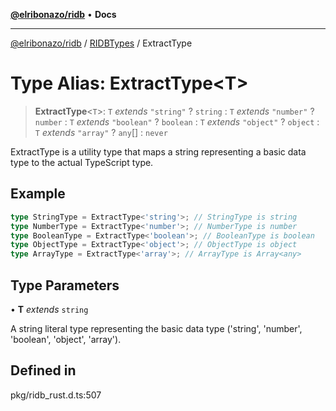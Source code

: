 [**@elribonazo/ridb**](../../../README.md) • **Docs**

***

[@elribonazo/ridb](../../../README.md) / [RIDBTypes](../README.md) / ExtractType

# Type Alias: ExtractType\<T\>

> **ExtractType**\<`T`\>: `T` *extends* `"string"` ? `string` : `T` *extends* `"number"` ? `number` : `T` *extends* `"boolean"` ? `boolean` : `T` *extends* `"object"` ? `object` : `T` *extends* `"array"` ? `any`[] : `never`

ExtractType is a utility type that maps a string representing a basic data type to the actual TypeScript type.

## Example

```ts
type StringType = ExtractType<'string'>; // StringType is string
type NumberType = ExtractType<'number'>; // NumberType is number
type BooleanType = ExtractType<'boolean'>; // BooleanType is boolean
type ObjectType = ExtractType<'object'>; // ObjectType is object
type ArrayType = ExtractType<'array'>; // ArrayType is Array<any>
```

## Type Parameters

• **T** *extends* `string`

A string literal type representing the basic data type ('string', 'number', 'boolean', 'object', 'array').

## Defined in

pkg/ridb\_rust.d.ts:507
